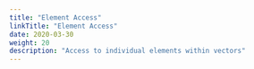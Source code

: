 ```yaml
---
title: "Element Access"
linkTitle: "Element Access"
date: 2020-03-30
weight: 20
description: "Access to individual elements within vectors"
---
```

